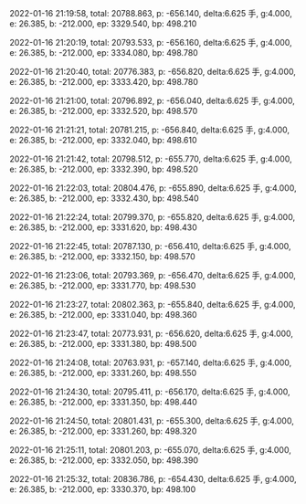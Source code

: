 2022-01-16 21:19:58, total: 20788.863, p: -656.140, delta:6.625 手, g:4.000, e: 26.385, b: -212.000, ep: 3329.540, bp: 498.210

2022-01-16 21:20:19, total: 20793.533, p: -656.160, delta:6.625 手, g:4.000, e: 26.385, b: -212.000, ep: 3334.080, bp: 498.780

2022-01-16 21:20:40, total: 20776.383, p: -656.820, delta:6.625 手, g:4.000, e: 26.385, b: -212.000, ep: 3333.420, bp: 498.780

2022-01-16 21:21:00, total: 20796.892, p: -656.040, delta:6.625 手, g:4.000, e: 26.385, b: -212.000, ep: 3332.520, bp: 498.570

2022-01-16 21:21:21, total: 20781.215, p: -656.840, delta:6.625 手, g:4.000, e: 26.385, b: -212.000, ep: 3332.040, bp: 498.610

2022-01-16 21:21:42, total: 20798.512, p: -655.770, delta:6.625 手, g:4.000, e: 26.385, b: -212.000, ep: 3332.390, bp: 498.520

2022-01-16 21:22:03, total: 20804.476, p: -655.890, delta:6.625 手, g:4.000, e: 26.385, b: -212.000, ep: 3332.430, bp: 498.540

2022-01-16 21:22:24, total: 20799.370, p: -655.820, delta:6.625 手, g:4.000, e: 26.385, b: -212.000, ep: 3331.620, bp: 498.430

2022-01-16 21:22:45, total: 20787.130, p: -656.410, delta:6.625 手, g:4.000, e: 26.385, b: -212.000, ep: 3332.150, bp: 498.570

2022-01-16 21:23:06, total: 20793.369, p: -656.470, delta:6.625 手, g:4.000, e: 26.385, b: -212.000, ep: 3331.770, bp: 498.530

2022-01-16 21:23:27, total: 20802.363, p: -655.840, delta:6.625 手, g:4.000, e: 26.385, b: -212.000, ep: 3331.040, bp: 498.360

2022-01-16 21:23:47, total: 20773.931, p: -656.620, delta:6.625 手, g:4.000, e: 26.385, b: -212.000, ep: 3331.380, bp: 498.500

2022-01-16 21:24:08, total: 20763.931, p: -657.140, delta:6.625 手, g:4.000, e: 26.385, b: -212.000, ep: 3331.260, bp: 498.550

2022-01-16 21:24:30, total: 20795.411, p: -656.170, delta:6.625 手, g:4.000, e: 26.385, b: -212.000, ep: 3331.350, bp: 498.440

2022-01-16 21:24:50, total: 20801.431, p: -655.300, delta:6.625 手, g:4.000, e: 26.385, b: -212.000, ep: 3331.260, bp: 498.320

2022-01-16 21:25:11, total: 20801.203, p: -655.070, delta:6.625 手, g:4.000, e: 26.385, b: -212.000, ep: 3332.050, bp: 498.390

2022-01-16 21:25:32, total: 20836.786, p: -654.430, delta:6.625 手, g:4.000, e: 26.385, b: -212.000, ep: 3330.370, bp: 498.100